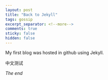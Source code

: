 ```yaml
---
layout: post
title: "Back to Jekyll"
tags: gossip
excerpt_separator: <!--more-->
comments: true
sticky: false
hidden: false
---
```


My first blog was hosted in github using Jekyll. <!--more-->

中文测试

_The end_

